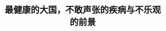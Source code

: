 ---
title: 最健康的大国，不敢声张的疾病与不乐观的前景
tags: [Austim, 孤独症, AS]
color: secondary
description: 雪崩时，没有一篇雪花是无辜的
external_url: http://mp.weixin.qq.com/s?__biz=MzIyMzgyMjY5NQ==&amp;mid=2247484131&amp;idx=1&amp;sn=60715ac5ef7315e562d93880381e93ee&amp;chksm=e81914ebdf6e9dfd952bf6da3e5530f4ee692c3abe8ce5d5b26bcc8fd8492d18e7a35784a00c&amp;scene=27#wechat_redirect
---